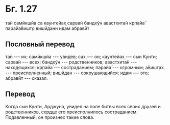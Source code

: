 # Бг. 1.27

та̄н самӣкшйа са каунтейах̣
сарва̄н бандхӯн авастхита̄н
кр̣пайа̄ парайа̄вишт̣о
вишӣданн идам абравӣт

## Пословный перевод

та̄н --- их; самӣкшйа --- увидев; сах̣ --- он; каунтейах̣ --- сын Кунти;
сарва̄н --- всех; бандхӯн --- родственников; авастхита̄н --- находящихся;
кр̣пайа̄ --- состраданием; парайа̄ --- огромным; а̄вишт̣ах̣ ---
преисполненный; вишӣдан --- сокрушающийся; идам --- это; абравӣт ---
сказал.

## Перевод

Когда сын Кунти, Арджуна, увидел на поле битвы всех своих друзей и
родственников, сердце его преисполнилось состраданием. Подавленный, он
произнес такие слова.
